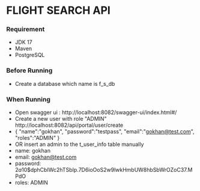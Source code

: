 # FLIGHT SEARCH API

### Requirement
- JDK 17
- Maven
- PostgreSQL

### Before Running 
- Create a database which name is f_s_db


### When Running

- Open swagger ui : http://localhost:8082/swagger-ui/index.html#/
- Create a new user with role "ADMIN" http://localhost:8082/api/portal/user/create 
- {
  "name":"gokhan",
  "password":"testpass",
  "email":"gokhan@test.com",
  "roles":"ADMIN"
  }
- OR insert an admin to the t_user_info table manually
- name: gokhan
- email: gokhan@test.com
- password: $2a$10$dphCbIWc2hTSbIp.7D6ioOoS2w9lwkHmbUW8hbSbWrOZoC37.MPdO
- roles: ADMIN
